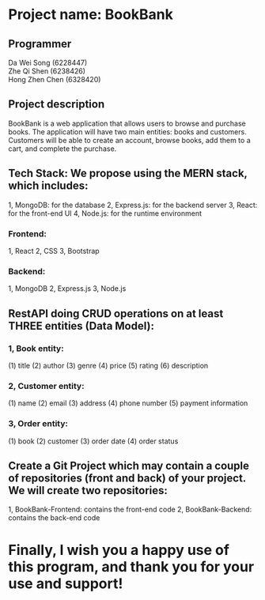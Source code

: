 # Project name: BookBank

## Programmer  
Da Wei Song (6228447)        
Zhe Qi Shen (6238426)  
Hong Zhen Chen (6328420)  
 
## Project description  
BookBank is a web application that allows users to browse and purchase books. The application will have two main entities: books and customers. Customers will be able to create an account, browse books, add them to a cart, and complete the purchase.

## Tech Stack: We propose using the MERN stack, which includes:
1, MongoDB: for the database
2, Express.js: for the backend server
3, React: for the front-end UI
4, Node.js: for the runtime environment
### Frontend:
1, React
2, CSS
3, Bootstrap
### Backend:
1, MongoDB
2, Express.js
3, Node.js

## RestAPI doing CRUD operations on at least THREE entities (Data Model):
### 1, Book entity:
(1) title
(2) author
(3) genre
(4) price
(5) rating
(6) description

### 2, Customer entity:
(1) name
(2)	email
(3)	address
(4)	phone number
(5)	payment information

### 3, Order entity:
(1) book
(2) customer
(3) order date
(4) order status

## Create a Git Project which may contain a couple of repositories (front and back) of your project. We will create two repositories:
1, BookBank-Frontend: contains the front-end code
2, BookBank-Backend: contains the back-end code

# Finally, I wish you a happy use of this program, and thank you for your use and support!
